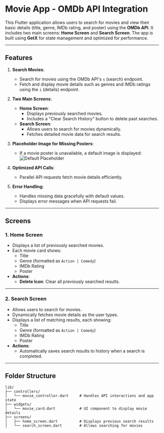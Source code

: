 # Movie App - OMDb API Integration

This Flutter application allows users to search for movies and view their basic details (title, genre, IMDb rating, and poster) using the **OMDb API**. It includes two main screens: **Home Screen** and **Search Screen**. The app is built using **GetX** for state management and optimized for performance.

---

## Features

1. **Search Movies**:
   - Search for movies using the OMDb API's `s` (search) endpoint.
   - Fetch and display movie details such as genres and IMDb ratings using the `i` (details) endpoint.

2. **Two Main Screens**:
   - **Home Screen**:
     - Displays previously searched movies.
     - Includes a "Clear Search History" button to delete past searches.
   - **Search Screen**:
     - Allows users to search for movies dynamically.
     - Fetches detailed movie data for search results.

3. **Placeholder Image for Missing Posters**:
   - If a movie poster is unavailable, a default image is displayed:
     ![Default Placeholder](https://static.vecteezy.com/system/resources/previews/011/860/693/non_2x/its-movie-time-vector.jpg)

4. **Optimized API Calls**:
   - Parallel API requests fetch movie details efficiently.

5. **Error Handling**:
   - Handles missing data gracefully with default values.
   - Displays error messages when API requests fail.

---

## Screens

### 1. Home Screen

- Displays a list of previously searched movies.
- Each movie card shows:
  - Title
  - Genre (formatted as `Action | Comedy`)
  - IMDb Rating
  - Poster
- **Actions**:
  - **Delete Icon**: Clear all previously searched results.

---

### 2. Search Screen

- Allows users to search for movies.
- Dynamically fetches movie details as the user types.
- Displays a list of matching results, each showing:
  - Title
  - Genre (formatted as `Action | Comedy`)
  - IMDb Rating
  - Poster
- **Actions**:
  - Automatically saves search results to history when a search is completed.

---

## Folder Structure

```plaintext
lib/
├── controllers/
│   └── movie_controller.dart     # Handles API interactions and app state
├── widgets/
│   └── movie_card.dart           # UI component to display movie details
├── screens/
│   ├── home_screen.dart          # Displays previous search results
│   └── search_screen.dart        # Allows searching for movies

